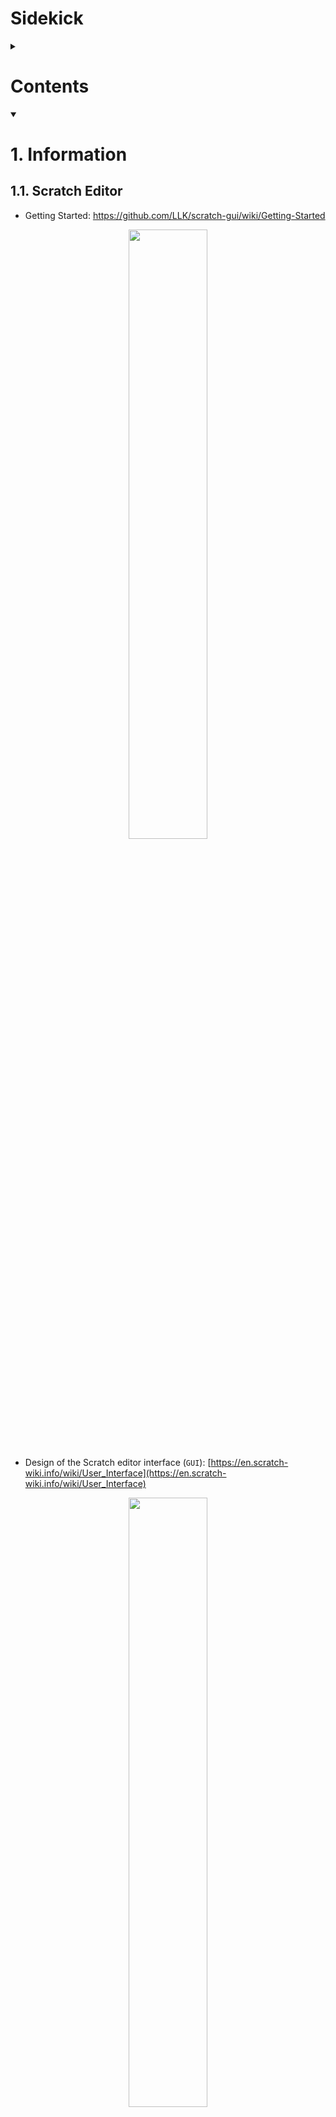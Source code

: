 # Sidekick

<!-- <details open> -->

<details>
<summary>

# Contents

</summary>

<ol>
	<li> <a href="#h0">Information</a>
		<ol>
			<div>1.1. <a href="#h0-1">Scratch Editor</a>
				<ol>
					<div>1.1.1. <a href="#h0-1-1">scratch-desktop</a></div>
					<div>1.1.2. <a href="#h0-1-2">scratch-gui</a></div>
					<div>1.1.3. <a href="#h0-1-3">scratch-vm</a></div>
					<div>1.1.4. <a href="#h0-1-4">scratch-blocks</a></div>
					<div>1.1.5. <a href="#h0-1-5">scratch-render</a></div>
				</ol>
			</div>
		</ol>
	</li>
	<li> <a href="#h1">Implementation</a> 
		<ol>
			<div>2.1. <a href="#h1-1">Prepare development environment</a>
				<ol>
					<div>2.1.1. <a href="#h1-1-1">Raspberry Pi OS</a></div>
					<div>2.1.2. <a href="#h1-1-2">Windows 10, 11</a></div>
				</ol>
			</div>
			<div>2.2. <a href="#h1-2">Prepare Scratch Projects</a>
				<ol>
					<div>2.2.1. <a href="#h1-2-1">Download, link and install projects</a> </div>
				</ol>
			</div>
			<div>2.3. <a href="#h1-3">Run and Build Scratch Projects</a>
				<ol>
					<div>2.3.1. <a href="#h1-3-1">Run project in development mode</a></div>
					<div>2.3.2. <a href="#h1-3-2">Make a project build</a></div>
					<div>2.3.3. <a href="#h1-3-3">Make a project packaged build</a></div>
				</ol>
			</div>
		</ol>
	</li>
</ol>

	
<br />
<br />
<br />
<br />	
	
</details>























<details open>
<summary>

# 1. Information  <a name="h0"></a>

</summary>



## 1.1. Scratch Editor <a name="h0-1"></a>

- Getting Started: https://github.com/LLK/scratch-gui/wiki/Getting-Started
<p  align="center">
		<img src="/images/Scratch-Editor.png" style="width: 50%">
</p>

- Design of the Scratch editor interface (`GUI`): [https://en.scratch-wiki.info/wiki/User_Interface](https://en.scratch-wiki.info/wiki/User_Interface)
<p  align="center">
		<img src="/images/Scratch_3.0_program_sections.png" style="width: 50%">
</p>

- The `Scratch Editor` is built up modularly from several repos.
- Each repo can stand alone.
- The main Repos are:
  - [Desktop](#scratch-desktop)
  - [GUI](#scratch-gui)
  - [VM](#scratch-vm)
  - [Blocks](#scratch-blocks)
  - [Renderer](#scratch-render)
- There are also others, like `scratch-storage` and `scratch-audio`.
	

	
### [scratch-desktop](https://github.com/LLK/scratch-desktop) <a name="h0-1-1"></a>
- Scratch 3.0 as a self-contained desktop standalone application.
- Note: The `scratch-desktop` branch of [scratch-gui](#scratch-gui) was used during development of the Scratch Desktop App.
	- It held a few changes necessary for the Scratch app to function correctly, but are not yet merged into the main development branch.


	

### [scratch-gui](https://github.com/LLK/scratch-gui/tree/scratch-desktop) <a name="h0-1-2"></a>
- Wiki: https://github.com/LLK/scratch-gui/wiki
- React-based front end.
- Graphical User Interface for creating and running Scratch 3.0 projects.
- A set of React components that comprise the `GUI` for creating and running Scratch 3.0 projects



### [scratch-vm](https://github.com/LLK/scratch-vm) <a name="h0-1-3"></a>
- Wiki: https://github.com/LLK/scratch-vm/wiki
- Defining Scratch extensions: https://github.com/LLK/scratch-vm/blob/develop/docs/extensions.md
- Library for representing, running, and maintaining the state of computer programs written using [Scratch Blocks](#scratch-blocks).
  - It sends the state to the `GUI`.



### [scratch-blocks](https://github.com/LLK/scratch-blocks) <a name="h0-1-4"></a>
- Wiki: https://github.com/scratchfoundation/scratch-blocks/wiki
- Branched from and based on Google's [Blockly](https://developers.google.com/blockly) project.
- Fork of Google's [Blockly](https://github.com/google/blockly) project that provides a design specification and codebase for building creative computing interfaces.
- Library for building creative computing interfaces.
- Together with the [Scratch VM](#scratch-vm) this codebase allows for the rapid design and development of visual programming interfaces.
- Repo handles the **UI** and **logic** for the portions of the editor that blocks appear in. 
   - Talks to the `GUI`, which often pipes things through to the [VM](#scratch-vm).
	


### [scratch-render](https://github.com/LLK/scratch-render) <a name="h0-1-5"></a>
- WebGL-based rendering engine for Scratch 3.0.
- Handler of what appears in the `Stage Area`.
- The `GUI` tells this what to do.
	
	
	
	
	
	
<br />
<br />
<br />
<br />

</details>



















<details open>
<summary>

# 2. Implementation <a name="h1"></a>

</summary>


	
<details open>
<summary>

## 2.1. Prepare development environment <a name="h1-1"></a>

</summary>
	

	
<details open>
<summary>

### 2.1.1. Raspberry Pi OS <a name="h1-1-1"></a>

</summary>
	
- [ ] Optional: Clean `npm` cache and remove `NodeJS` and `npm` from the system.
```console
sudo npm cache clean --force
sudo apt remove nodejs npm
```

- [ ] Install `npm` version managers, `n`, and with it reinstall `NodeJS v16.0.0`.
```console
sudo npm install --global n
sudo n 16.0.0
```

- [ ] Optional: Verify the `NodeJS` version. <br />
(Ausgabe sollte `v16.0.0` zurückgeben.)
```console
node --version
```

- [ ] Install `yarn`. <br />
(Most instructions use `npm`; I generally encountered fewer errors with `yarn`.)
```console
sudo npm install --global yarn
```

<br />
<br />

</details>
	

	
<details open>
<summary>

### 2.1.2. Windows 10, 11 <a name="h1-1-2"></a>

</summary>

- [ ] Optional: Uninstall `NodeJS`. <br />
```console
winget uninstall Node.js
```

- [ ] Install `NodeJS v16.0.0`. <br />
```console
winget install OpenJS.NodeJS --version 16.0.0
```

- [ ] Optional: Verify the `NodeJS` version. <br />
(Ausgabe sollte `v16.0.0` zurückgeben.)
```console
node --version
```

- [ ] Install `yarn`. <br />
(Most instructions use `npm`; I generally encountered fewer errors with `yarn`.)
```console
winget install Yarn.Yarn
```

- [ ] Install `webpack` with `yarn`. <br />
(Primarily used to bundle JavaScript files for usage in a browser.)
```console
yarn add webpack --dev
```

<br />
<br />

</details>

<br />
<br />
<br />
	
</details>
	
	
	

	
<details open>
<summary>

## 2.2. Prepare Scratch Projects <a name="h1-2"></a>

</summary>
	


### 2.2.1. Download, link and install projects <a name="h1-2-1"></a>


	
#### METHOD 1

- Download `Sidekick` and link and install `scratch-desktop`, `scratch-gui`, `scratch-vm` and `scratch-blocks`.
	- My Method to keep the data local and in one place.

<details open>
	
<br />

<summary>
	Commands:	
</summary>

```shell
git clone https://github.com/menersar/Sidekick # if making changes fork the project and check out your copy
```

```shell
cd Sidekick/scratch-vm
```

```shell
npm install
```

```shell
npm link
```

```shell
cd ../scratch-blocks
```

```shell
npm install
```

```shell
npm link
```

```shell
cd ../scratch-gui
```

```shell
npm install
```

```shell
npm link
```

```shell
cd ../scratch-desktop
```

```shell
npm link scratch-vm scratch-blocks scratch-gui
```

```shell
npm install
```

</details open>


<br />
<br />


#### METHOD 2
- Download, link and install `scratch-desktop`, `scratch-gui`, `scratch-vm` and `scratch-blocks`.
	- The Method presented in the official [scratch-gui Wiki](https://github.com/LLK/scratch-gui/wiki/Getting-Started) for linking Scratch Repos. 

<details open>
	
<br />

<summary>
	Commands:	
</summary>


```shell
mkdir Scratch
```

```shell
cd Scratch
```

```shell
git clone https://github.com/llk/scratch-desktop # if making changes fork the project and check out your copy
```

```shell
git clone https://github.com/llk/scratch-gui # if making changes fork the project and check out your copy
```

```shell
git clone https://github.com/llk/scratch-vm # if making changes fork the project and check out your copy
```

```shell
git clone https://github.com/llk/scratch-blocks # if making changes fork the project and check out your copy
```

```shell
cd scratch-vm
```

```shell
npm install
```

```shell
npm link
```

```shell
cd ../scratch-blocks
```

```shell
npm install
```

```shell
npm link
```

```shell
cd ../scratch-gui
```

```shell
npm install
```

```shell
npm link
```

```shell
cd ../scratch-desktop
```

```shell
npm link scratch-vm scratch-blocks scratch-gui
```

```shell
npm install
```
<br />
<br />

</details>

<br />
<br />
<br />

</details>
	
	



<details open>
<summary>

## 2.3. Run and Build Scratch Projects <a name="h1-3"></a>

</summary>
	

	
### 2.3.1. Run project in development mode <a name="h1-3-1"></a>

Example: Run `scratch-desktop` in development mode.

<details open>
	
<br />

<summary>
	Commands:	
</summary>

```shell
npm start
```
	

	
</details>
	


<br />
<br />
	
### 2.3.2. Make a project build <a name="h1-3-2"></a>

	
	
Example: Make a `scratch-desktop`__ build.

<details open>

<br />

<summary>
	Commands:	
</summary>
	
```shell
npm run dist
```
	


</details>
	

<br />
<br />


### 2.3.3. Make a project packaged build <a name="h1-3-3"></a>
	
Example: Make a `scratch-desktop` packaged build.

<details open>

<br />

<summary>
	Commands:	
</summary>
	
```shell
npm run dist
```




	
</details>

<br />
<br />


</details>
	
<br />
<br />
<br />

</details>




<br />
<br />
<br />
<br />

















<br />

<br />
<br />
<br />
<br />
<br />
<br />
<br />
<br />

---

<br />

Troubleshooting

If you run into npm install errors, try these steps:

run npm cache clean --force
Delete the node_modules directory
Delete package-lock.json
run npm install again


<br />
<br />
<br />
<br />


This document describes technical topics related to Scratch 3.0 extension development, including the Scratch 3.0 extension specification:

https://github.com/LLK/scratch-vm/blob/develop/docs/extensions.md


<br />
<br />
<br />
<br />

	
block-types

https://medium.com/@hiroyuki.osaki/scratch-3-block-types-you-can-develop-and-samples-191b0d769b91
